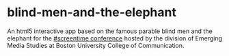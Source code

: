 # blind-men-and-the-elephant

An html5 interactive app based on the famous parable blind men and the elephant for the [#screentime conference](http://sites.bu.edu/demsconference/) hosted by the division of Emerging Media Studies at Boston University College of Communication.
